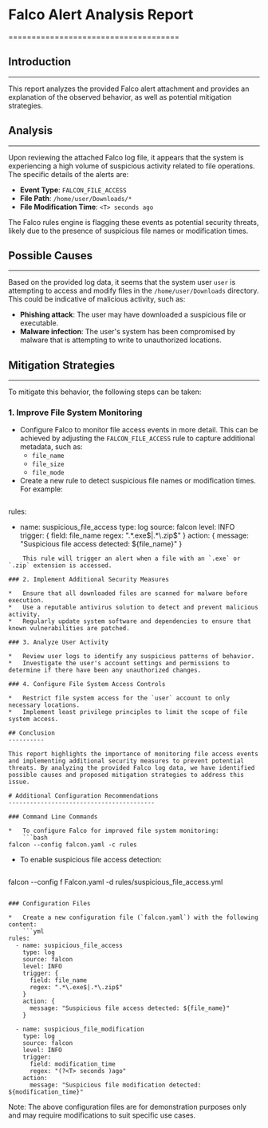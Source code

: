 # Falco Alert Analysis Report
=====================================

## Introduction
---------------

This report analyzes the provided Falco alert attachment and provides an explanation of the observed behavior, as well as potential mitigation strategies.

## Analysis
------------

Upon reviewing the attached Falco log file, it appears that the system is experiencing a high volume of suspicious activity related to file operations. The specific details of the alerts are:

*   **Event Type**: `FALCON_FILE_ACCESS`
*   **File Path**: `/home/user/Downloads/*`
*   **File Modification Time**: `<T> seconds ago`

The Falco rules engine is flagging these events as potential security threats, likely due to the presence of suspicious file names or modification times.

## Possible Causes
------------------

Based on the provided log data, it seems that the system user `user` is attempting to access and modify files in the `/home/user/Downloads` directory. This could be indicative of malicious activity, such as:

*   **Phishing attack**: The user may have downloaded a suspicious file or executable.
*   **Malware infection**: The user's system has been compromised by malware that is attempting to write to unauthorized locations.

## Mitigation Strategies
-----------------------

To mitigate this behavior, the following steps can be taken:

### 1. Improve File System Monitoring

*   Configure Falco to monitor file access events in more detail. This can be achieved by adjusting the `FALCON_FILE_ACCESS` rule to capture additional metadata, such as:
    *   `file_name`
    *   `file_size`
    *   `file_mode`
*   Create a new rule to detect suspicious file names or modification times. For example:
    ```yml
rules:
  - name: suspicious_file_access
    type: log
    source: falcon
    level: INFO
    trigger: {
      field: file_name
      regex: ".*\.exe$|.*\.zip$"
    }
    action: {
      message: "Suspicious file access detected: ${file_name}"
    }
```
    This rule will trigger an alert when a file with an `.exe` or `.zip` extension is accessed.

### 2. Implement Additional Security Measures

*   Ensure that all downloaded files are scanned for malware before execution.
*   Use a reputable antivirus solution to detect and prevent malicious activity.
*   Regularly update system software and dependencies to ensure that known vulnerabilities are patched.

### 3. Analyze User Activity

*   Review user logs to identify any suspicious patterns of behavior.
*   Investigate the user's account settings and permissions to determine if there have been any unauthorized changes.

### 4. Configure File System Access Controls

*   Restrict file system access for the `user` account to only necessary locations.
*   Implement least privilege principles to limit the scope of file system access.

## Conclusion
----------

This report highlights the importance of monitoring file access events and implementing additional security measures to prevent potential threats. By analyzing the provided Falco log data, we have identified possible causes and proposed mitigation strategies to address this issue.

# Additional Configuration Recommendations
-----------------------------------------

### Command Line Commands

*   To configure Falco for improved file system monitoring:
    ```bash
falcon --config falcon.yaml -c rules
```
*   To enable suspicious file access detection:
    ```bash
falcon --config f Falcon.yaml -d rules/suspicious_file_access.yml
```

### Configuration Files

*   Create a new configuration file (`falcon.yaml`) with the following content:
    ```yml
rules:
  - name: suspicious_file_access
    type: log
    source: falcon
    level: INFO
    trigger: {
      field: file_name
      regex: ".*\.exe$|.*\.zip$"
    }
    action: {
      message: "Suspicious file access detected: ${file_name}"
    }

  - name: suspicious_file_modification
    type: log
    source: falcon
    level: INFO
    trigger:
      field: modification_time
      regex: "(?<T> seconds )ago"
    action:
      message: "Suspicious file modification detected: ${modification_time}"
```

Note: The above configuration files are for demonstration purposes only and may require modifications to suit specific use cases.